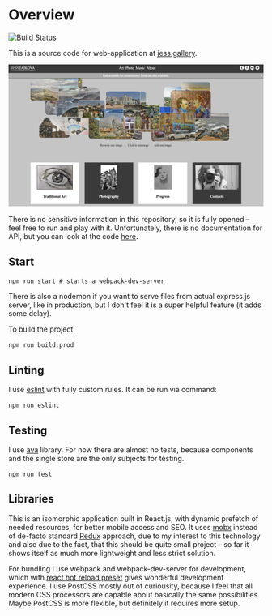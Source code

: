 # Overview

[![Build Status](https://travis-ci.org/JessArt/website.svg?branch=master)](https://travis-ci.org/JessArt/website)

This is a source code for web-application at [jess.gallery](http://jess.gallery).

[![Example](example.jpg)](http://jess.gallery)

There is no sensitive information in this repository, so it is fully opened – feel free to run and play with it. Unfortunately, there is no documentation for API, but you can look at the code [here](https://github.com/JessArt/CMS-API).

## Start

```shell
npm run start # starts a webpack-dev-server
```

There is also a nodemon if you want to serve files from actual express.js server, like in production, but I don't feel it is a super helpful feature (it adds some delay).

To build the project:
```shell
npm run build:prod
```

## Linting

I use [eslint](https://github.com/eslint/eslint) with fully custom rules. It can be run via command:
```shell
npm run eslint
```

## Testing

I use [ava](https://github.com/avajs/ava) library. For now there are almost no tests, because components and the single store are the only subjects for testing.

```shell
npm run test
```

## Libraries

This is an isomorphic application built in React.js, with dynamic prefetch of needed resources, for better mobile access and SEO. It uses [mobx](https://github.com/mobxjs/mobx) instead of de-facto standard [Redux](https://github.com/reactjs/redux) approach, due to my interest to this technology and also due to the fact, that this should be quite small project – so far it shows itself as much more lightweight and less strict solution.

For bundling I use webpack and webpack-dev-server for development, which with [react hot reload preset](https://github.com/danmartinez101/babel-preset-react-hmre) gives wonderful development experience.
I use PostCSS mostly out of curiousity, because I feel that all modern CSS processors are capable about basically the same possibilities. Maybe PostCSS is more flexible, but definitely it requires more setup.

